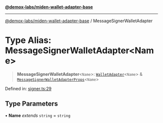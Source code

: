 [**@demox-labs/miden-wallet-adapter-base**](../README.md)

***

[@demox-labs/miden-wallet-adapter-base](../globals.md) / MessageSignerWalletAdapter

# Type Alias: MessageSignerWalletAdapter\<Name\>

> **MessageSignerWalletAdapter**\<`Name`\>: [`WalletAdapter`](WalletAdapter.md)\<`Name`\> & [`MessageSignerWalletAdapterProps`](../interfaces/MessageSignerWalletAdapterProps.md)\<`Name`\>

Defined in: [signer.ts:29](https://github.com/demox-labs/miden-wallet-adapter/blob/945eae693dfd04e72f79c45431d1d0335907d921/packages/core/base/signer.ts#L29)

## Type Parameters

• **Name** *extends* `string` = `string`
